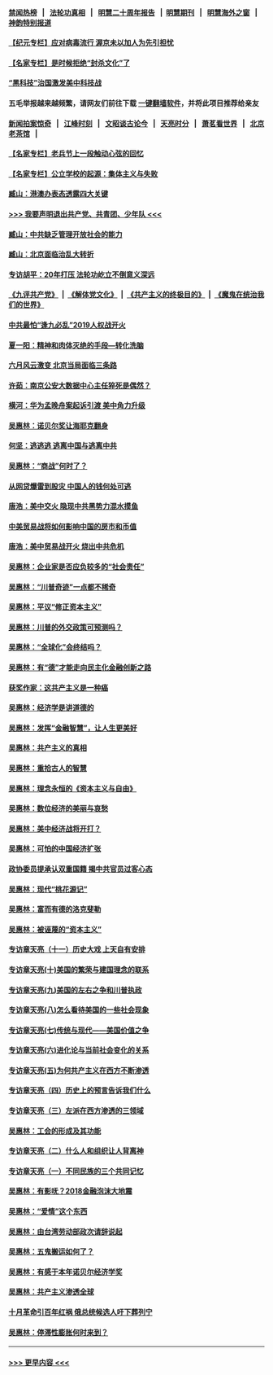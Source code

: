 #### [禁闻热榜](热点新闻.md?=0)  &nbsp;&nbsp;|&nbsp;&nbsp; [法轮功真相](https://github.com/gfw-breaker/truth/blob/master/README.md?=0) &nbsp;&nbsp;|&nbsp;&nbsp; [明慧二十周年报告](https://github.com/gfw-breaker/mh-reports/blob/master/README.md?=0) &nbsp;&nbsp;|&nbsp;&nbsp;[明慧期刊](https://github.com/gfw-breaker/mh-qikan) &nbsp;&nbsp;|&nbsp;&nbsp; [明慧海外之窗](https://github.com/gfw-breaker/mh-news/blob/master/README.md?=0) &nbsp;&nbsp;|&nbsp;&nbsp; [神韵特别报道](https://github.com/gfw-breaker/mh-news/blob/master/shenyun.md?=0)
#### [【纪元专栏】应对病毒流行 渥京未以加人为先引担忧](../pages/nsc423/n11875714.md?t=02252002) 
#### [【名家专栏】是时候拒绝“封杀文化”了](../pages/nsc423/n11814093.md?t=02252002) 
#### [“黑科技”治国激发美中科技战](../pages/nsc423/n11638056.md?t=02252002) 
#### 五毛举报越来越频繁，请网友们前往下载 [一键翻墙软件](https://github.com/gfw-breaker/ssr-accounts)，并将此项目推荐给亲友
#### [新闻拍案惊奇](https://github.com/gfw-breaker/banned-news/blob/master/pages/link4.md) &nbsp;&nbsp;|&nbsp;&nbsp; [江峰时刻](https://github.com/gfw-breaker/banned-news/blob/master/pages/link4.md) &nbsp;&nbsp;|&nbsp;&nbsp; [文昭谈古论今](https://github.com/gfw-breaker/banned-news/blob/master/pages/link4.md) &nbsp;&nbsp;|&nbsp;&nbsp; [天亮时分](https://github.com/gfw-breaker/banned-news/blob/master/pages/link4.md) &nbsp;&nbsp;|&nbsp;&nbsp; [萧茗看世界](https://github.com/gfw-breaker/banned-news/blob/master/pages/link4.md) &nbsp;&nbsp;|&nbsp;&nbsp; [北京老茶馆](https://github.com/gfw-breaker/banned-news/blob/master/pages/link4.md) &nbsp;&nbsp;|&nbsp;&nbsp; 
#### [【名家专栏】老兵节上一段触动心弦的回忆](../pages/nsc423/n11646016.md?t=02252002) 
#### [【名家专栏】公立学校的起源：集体主义与失败](../pages/nsc423/n11601833.md?t=02252002) 
#### [臧山：港澳办表态透露四大关键](../pages/nsc423/n11421628.md?t=02252002) 
#### [>>> 我要声明退出共产党、共青团、少年队 <<<](https://github.com/begood0513/goodnews/blob/master/quit/letter.md) 
#### [臧山：中共缺乏管理开放社会的能力](../pages/nsc423/n11407457.md?t=02252002) 
#### [臧山：北京面临治乱大转折](../pages/nsc423/n11406895.md?t=02252002) 
#### [专访胡平：20年打压 法轮功屹立不倒意义深远](../pages/nsc423/n11398800.md?t=02252002) 
#### [《九评共产党》](https://github.com/begood0513/9ping.md/blob/master/README.md) &nbsp;|&nbsp; [《解体党文化》](../../../../jtdwh.md/blob/master/README.md)  &nbsp;|&nbsp; [《共产主义的终极目的》](../../../../gczydzjmd.md/blob/master/README.md) &nbsp;|&nbsp; [《魔鬼在统治我们的世界》](../../../../mgztzwmdsj.md/blob/master/README.md) 
#### [中共最怕“逢九必乱”2019人权战开火](../pages/nsc423/n11385248.md?t=02252002) 
#### [夏一阳：精神和肉体灭绝的手段—转化洗脑](../pages/nsc423/n11368250.md?t=02252002) 
#### [六月风云激变 北京当局面临三条路](../pages/nsc423/n11313668.md?t=02252002) 
#### [许茹：南京公安大数据中心主任猝死是偶然？](../pages/nsc423/n11064744.md?t=02252002) 
#### [横河：华为孟晚舟案起诉引渡 美中角力升级](../pages/nsc423/n11027230.md?t=02252002) 
#### [吴惠林：诺贝尔奖让海耶克翻身](../pages/nsc423/n10890049.md?t=02252002) 
#### [何坚：逃逃逃 逃离中国与逃离中共](../pages/nsc423/n10592891.md?t=02252002) 
#### [吴惠林：“商战”何时了？](../pages/nsc423/n10573558.md?t=02252002) 
#### [从网贷爆雷到股灾 中国人的钱何处可逃](../pages/nsc423/n10572800.md?t=02252002) 
#### [唐浩：美中交火 隐现中共黑势力混水摸鱼](../pages/nsc423/n10544040.md?t=02252002) 
#### [中美贸易战将如何影响中国的房市和币值](../pages/nsc423/n10543697.md?t=02252002) 
#### [唐浩：美中贸易战开火 烧出中共危机](../pages/nsc423/n10540126.md?t=02252002) 
#### [吴惠林：企业家是否应负较多的“社会责任”](../pages/nsc423/n10535022.md?t=02252002) 
#### [吴惠林：“川普奇迹”一点都不稀奇](../pages/nsc423/n10512808.md?t=02252002) 
#### [吴惠林：平议“修正资本主义”](../pages/nsc423/n10495724.md?t=02252002) 
#### [吴惠林：川普的外交政策可预测吗？](../pages/nsc423/n10462387.md?t=02252002) 
#### [吴惠林：“全球化”会终结吗？](../pages/nsc423/n10452838.md?t=02252002) 
#### [吴惠林：有“德”才能走向民主化金融创新之路](../pages/nsc423/n10432292.md?t=02252002) 
#### [获奖作家：这共产主义是一种癌](../pages/nsc423/n10431541.md?t=02252002) 
#### [吴惠林：经济学是讲道德的](../pages/nsc423/n10398014.md?t=02252002) 
#### [吴惠林：发挥“金融智慧”，让人生更美好](../pages/nsc423/n10375019.md?t=02252002) 
#### [吴惠林：共产主义的真相](../pages/nsc423/n10351394.md?t=02252002) 
#### [吴惠林：重拾古人的智慧](../pages/nsc423/n10337691.md?t=02252002) 
#### [吴惠林：理念永恒的《资本主义与自由》](../pages/nsc423/n10316274.md?t=02252002) 
#### [吴惠林：数位经济的美丽与哀愁](../pages/nsc423/n10292946.md?t=02252002) 
#### [吴惠林：美中经济战将开打？](../pages/nsc423/n10258825.md?t=02252002) 
#### [吴惠林：可怕的中国经济扩张](../pages/nsc423/n10219147.md?t=02252002) 
#### [政协委员提承认双重国籍 揭中共官员过客心态](../pages/nsc423/n10208809.md?t=02252002) 
#### [吴惠林：现代“桃花源记”](../pages/nsc423/n10185234.md?t=02252002) 
#### [吴惠林：富而有德的洛克斐勒](../pages/nsc423/n10142264.md?t=02252002) 
#### [吴惠林：被诬蔑的“资本主义”](../pages/nsc423/n10124816.md?t=02252002) 
#### [专访章天亮（十一）历史大戏 上天自有安排](../pages/nsc423/n10094905.md?t=02252002) 
#### [专访章天亮(十)美国的繁荣与建国理念的联系](../pages/nsc423/n10094899.md?t=02252002) 
#### [专访章天亮(九)美国的左右之争和川普执政](../pages/nsc423/n10094889.md?t=02252002) 
#### [专访章天亮(八)怎么看待美国的一些社会现象](../pages/nsc423/n10094857.md?t=02252002) 
#### [专访章天亮(七)传统与现代——美国价值之争](../pages/nsc423/n10093140.md?t=02252002) 
#### [专访章天亮(六)进化论与当前社会变化的关系](../pages/nsc423/n10092036.md?t=02252002) 
#### [专访章天亮(五)为何共产主义在西方不断渗透](../pages/nsc423/n10083620.md?t=02252002) 
#### [专访章天亮（四）历史上的预言告诉我们什么](../pages/nsc423/n10083606.md?t=02252002) 
#### [专访章天亮（三）左派在西方渗透的三领域](../pages/nsc423/n10081115.md?t=02252002) 
#### [吴惠林：工会的形成及其功能](../pages/nsc423/n10080633.md?t=02252002) 
#### [专访章天亮（二）什么人和组织让人背离神](../pages/nsc423/n10076637.md?t=02252002) 
#### [专访章天亮（一）不同民族的三个共同记忆](../pages/nsc423/n10074188.md?t=02252002) 
#### [吴惠林：有影呒？2018金融泡沫大地震](../pages/nsc423/n10040534.md?t=02252002) 
#### [吴惠林：“爱情”这个东西](../pages/nsc423/n10019423.md?t=02252002) 
#### [吴惠林：由台湾劳动部政次请辞说起](../pages/nsc423/n9979679.md?t=02252002) 
#### [吴惠林：五鬼搬运如何了？](../pages/nsc423/n9925338.md?t=02252002) 
#### [吴惠林：有感于本年诺贝尔经济学奖](../pages/nsc423/n9871883.md?t=02252002) 
#### [吴惠林：共产主义渗透全球](../pages/nsc423/n9812748.md?t=02252002) 
#### [十月革命引百年红祸 俄总统候选人吁下葬列宁](../pages/nsc423/n9810182.md?t=02252002) 
#### [吴惠林：停滞性膨胀何时来到？](../pages/nsc423/n9764136.md?t=02252002) 

----
#### [ >>> 更早内容 <<< ](../indexes/nsc423-earlier.md)
